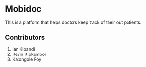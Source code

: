 # Mobidoc
This is a platform that helps doctors keep track of their out patients.

## Contributors
1. Ian Kibandi
2. Kevin Kipkemboi
3. Katongole Roy

